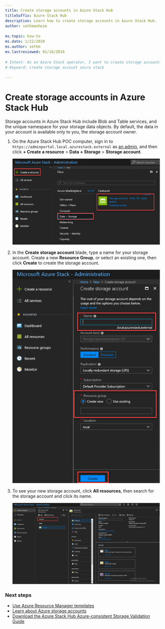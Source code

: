 ```yaml
---
title: Create storage accounts in Azure Stack Hub 
titleSuffix: Azure Stack Hub
description: Learn how to create storage accounts in Azure Stack Hub.
author: sethmanheim

ms.topic: how-to
ms.date: 1/22/2020
ms.author: sethm
ms.lastreviewed: 01/18/2019

# Intent: As an Azure Stack operator, I want to create storage accounts in Azure Stack.
# Keyword: create storage account azure stack

---
```


# Create storage accounts in Azure Stack Hub

Storage accounts in Azure Stack Hub include Blob and Table services, and the unique namespace for your storage data objects. By default, the data in your account is available only to you, the storage account owner.

1. On the Azure Stack Hub POC computer, sign in to `https://adminportal.local.azurestack.external` as [an admin](../asdk/asdk-connect.md), and then click **+ Create a resource** > **Data + Storage** > **Storage account**.

   ![Create your storage account in Azure Stack Hub administrator portal](media/azure-stack-provision-storage-account/image01.png)

2. In the **Create storage account** blade, type a name for your storage account. Create a new **Resource Group**, or select an existing one, then click **Create** to create the storage account.

   ![Review your storage account in Azure Stack Hub administrator portal](media/azure-stack-provision-storage-account/image02.png)

3. To see your new storage account, click **All resources**, then search for the storage account and click its name.

    ![Your storage account name in Azure Stack Hub administrator portal](media/azure-stack-provision-storage-account/image03.png)

### Next steps

- [Use Azure Resource Manager templates](../user/azure-stack-arm-templates.md)
- [Learn about Azure storage accounts](/azure/storage/common/storage-create-storage-account)
- [Download the Azure Stack Hub Azure-consistent Storage Validation Guide](https://aka.ms/azurestacktp1doc)
